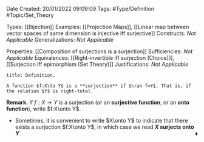 <div class="topSpace"></div>

Date Created: 20/01/2022 09:09:09
Tags: #Type/Definition #Topic/Set_Theory

Types: [[Bijection]]
Examples: [[Projection Maps]], [[Linear map between vector spaces of same dimension is injective iff surjective]]
Constructs: _Not Applicable_
Generalizations: _Not Applicable_

Properties: [[Composition of surjections is a surjection]]
Sufficiencies: _Not Applicable_
Equivalences: [[Right-invertible iff surjection (Choice)]], [[Surjection iff epimorphism (Set Theory)]]
Justifications: _Not Applicable_

``` ad-Definition
title: Definition.

A function $f:X\to Y$ is a **surjection** if $\ran f=Y$. That is, if the relation $f$ is right-total.

```

<b>Remark.</b> If $f:X\to Y$ is a surjection (or an **surjective function**, or an **onto function**), write $f:X\onto Y$.
* Sometimes, it is convenient to write $X\onto Y$ to indicate that there exists a surjection $f:X\onto Y$, in which case we read **$X$ surjects onto $Y$**.<span style="float:right;">$\blacklozenge$</span>
